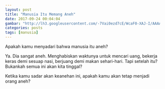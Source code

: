 ```yaml
---
layout: post
title: "Manusia Itu Memang Aneh"
date: 2017-09-24 00:04:04
gambar: "http://lh3.googleusercontent.com/-7Vai0ezd7cE/WcaF0-XAJ-I/AAAAAAAAAEY/Xya0P5H1GxAvxI81js68xY0nwgDYbfFdQCLcBGAs/h120/before_the_sun_goes_down_by_crims0nphotography-db1pkly.jpg"
categories: posts
tags: [manusia]
---
```


Apakah kamu menyadari bahwa manusia itu aneh?

Ya. Dia sangat aneh. Menghabiskan waktunya untuk mencari uang, bekerja keras demi sesuap nasi, berjuang demi makan sehari-hari. Tapi setelah itu? Bukankah semua ini akan kita tinggal?

Ketika kamu sadar akan keanehan ini, apakah kamu akan tetap menjadi orang aneh?